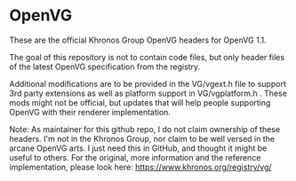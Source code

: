 # OpenVG
These are the official Khronos Group OpenVG headers for OpenVG 1.1.

The goal of this repository is not to contain code files, but only header files of the latest
OpenVG specification from the registry.

Additional modifications are to be provided in the VG/vgext.h file to support 3rd party extensions as well as
platform support in VG/vgplatform.h . These mods might not be official, but updates that will help people supporting
OpenVG with their renderer implementation.

Note: As maintainer for this github repo, I do not claim ownership of these headers. I'm not in the Khronos Group,
nor claim to be well versed in the arcane OpenVG arts. I just need this in GitHub, and thought it might be useful to others.
For the original, more information and the reference implementation, please look here: https://www.khronos.org/registry/vg/
